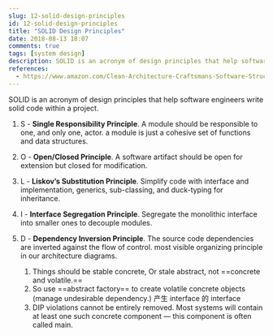 ```yaml
---
slug: 12-solid-design-principles
id: 12-solid-design-principles
title: "SOLID Design Principles"
date: 2018-08-13 18:07
comments: true
tags: [system design]
description: SOLID is an acronym of design principles that help software engineers write solid code. S is for single responsibility principle, O for open/closed principle, L for Liskov’s substitution principle, I for interface segregation principle and D for dependency inversion principle.
references:
  - https://www.amazon.com/Clean-Architecture-Craftsmans-Software-Structure/dp/0134494164
---
```


SOLID is an acronym of design principles that help software engineers write solid code within a project.

1. S - **Single Responsibility Principle**. A module should be responsible to one, and only one, actor. a module is just a cohesive set of functions and data structures.


2. O - **Open/Closed Principle**. A software artifact should be open for extension but closed for modification.


3. L - **Liskov’s Substitution Principle**. Simplify code with interface and implementation, generics, sub-classing, and duck-typing for inheritance.


4. I - **Interface Segregation Principle**. Segregate the monolithic interface into smaller ones to decouple modules.


5. D - **Dependency Inversion Principle**. The source code dependencies are inverted against the flow of control. most visible organizing principle in our architecture diagrams.
      1. Things should be stable concrete, Or stale abstract, not ==concrete and volatile.==
      2. So use ==abstract factory== to create volatile concrete objects (manage undesirable dependency.) 产生 interface 的 interface
      3. DIP violations cannot be entirely removed. Most systems will contain at least one such concrete component — this component is often called main.
